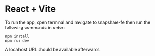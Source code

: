 # React + Vite

To run the app, open terminal and navigate to snapshare-fe then run the following commands in order:
```
npm install
npm run dev
```
A localhost URL should be available afterwards